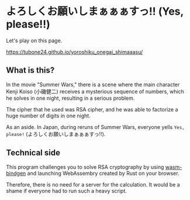 # よろしくお願いしまぁぁぁすっ!! (Yes, please!!)

Let's play on this page.

<https://tubone24.github.io/yoroshiku_onegai_shimaaasu/>

## What is this?

In the movie "Summer Wars," there is a scene where the main character Kenji Koiso (小磯健二) receives a mysterious sequence of numbers, which he solves in one night, resulting in a serious problem.

The cipher that he used was RSA cipher, and he was able to factorize a huge number of digits in one night.

As an aside. In Japan, during reruns of Summer Wars, everyone yells `Yes, please!` (よろしくお願いしまぁぁぁすっ!!).

## Technical side

This program challenges you to solve RSA cryptography by using [wasm-bindgen](https://github.com/rustwasm/wasm-bindgen) and launching WebAssembry created by Rust on your browser.

Therefore, there is no need for a server for the calculation. It would be a shame if everyone had to run such a heavy script.
